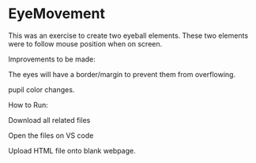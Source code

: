 # EyeMovement
This was an exercise to create two eyeball elements.
These two elements were to follow mouse position when on screen.

Improvements to be made:

The eyes will have a border/margin to prevent them from overflowing.

pupil color changes.

How to Run:

Download all related files 

Open the files on VS code

Upload HTML file onto blank webpage.
